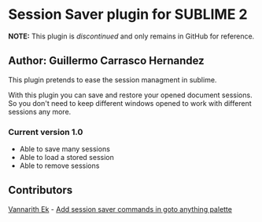 # Session Saver plugin for SUBLIME 2

**NOTE:** This plugin is _discontinued_ and only remains in GitHub for reference.

## Author: Guillermo Carrasco Hernandez

This plugin pretends to ease the session managment in sublime.

With this plugin you can save and restore your opened document sessions. So you don't need to keep different windows opened to work with different sessions any more.


### Current version 1.0

- Able to save many sessions
- Able to load a stored session
- Able to remove sessions

## Contributors

[Vannarith Ek](https://github.com/vanntastic) - [Add session saver commands in goto anything palette](https://github.com/guillermo-carrasco/SessionSaver/pull/3)
